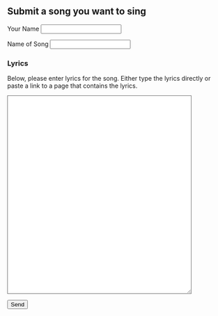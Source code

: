 ## Submit a song you want to sing

<form action="https://formspree.io/goldnate@gmail.com"
      method="POST">      
      
<p><label>Your Name <input type="text" name="name"></label></p>
<p><label>Name of Song <input type="text" name="song"></label></p>
<h3>Lyrics</h3>
<p>Below, please enter lyrics for the song. Either type the lyrics directly or paste a link to a page that contains the lyrics.</p>
<p><textarea name="lyrics" style="border: 1px solid #666666" cols="50" rows="30"></textarea></p>
<p><label><input type="submit" value="Send"></label></p>


</form> 
